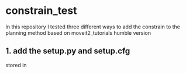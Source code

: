 # constrain_test

In this repository I tested three different ways to add the constrain to the planning method based on moveit2_tutorials humble version

## 1. add the setup.py and setup.cfg
stored in 
